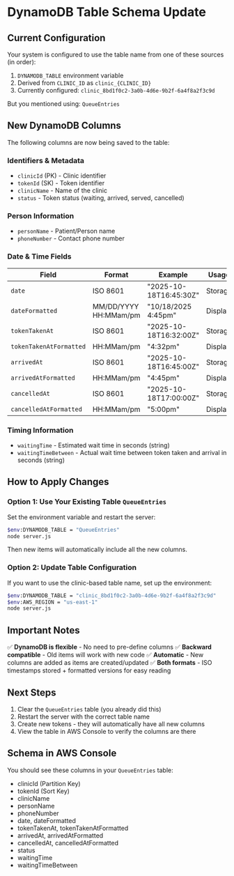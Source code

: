 # DynamoDB Table Schema Update

## Current Configuration

Your system is configured to use the table name from one of these sources (in order):

1. `DYNAMODB_TABLE` environment variable
2. Derived from `CLINIC_ID` as `clinic_{CLINIC_ID}`
3. Currently configured: `clinic_8bd1f0c2-3a0b-4d6e-9b2f-6a4f8a2f3c9d`

But you mentioned using: `QueueEntries`

## New DynamoDB Columns

The following columns are now being saved to the table:

### Identifiers & Metadata

- `clinicId` (PK) - Clinic identifier
- `tokenId` (SK) - Token identifier
- `clinicName` - Name of the clinic
- `status` - Token status (waiting, arrived, served, cancelled)

### Person Information

- `personName` - Patient/Person name
- `phoneNumber` - Contact phone number

### Date & Time Fields

| Field                   | Format                | Example                | Usage   |
| ----------------------- | --------------------- | ---------------------- | ------- |
| `date`                  | ISO 8601              | "2025-10-18T16:45:30Z" | Storage |
| `dateFormatted`         | MM/DD/YYYY HH:MMam/pm | "10/18/2025 4:45pm"    | Display |
| `tokenTakenAt`          | ISO 8601              | "2025-10-18T16:32:00Z" | Storage |
| `tokenTakenAtFormatted` | HH:MMam/pm            | "4:32pm"               | Display |
| `arrivedAt`             | ISO 8601              | "2025-10-18T16:45:00Z" | Storage |
| `arrivedAtFormatted`    | HH:MMam/pm            | "4:45pm"               | Display |
| `cancelledAt`           | ISO 8601              | "2025-10-18T17:00:00Z" | Storage |
| `cancelledAtFormatted`  | HH:MMam/pm            | "5:00pm"               | Display |

### Timing Information

- `waitingTime` - Estimated wait time in seconds (string)
- `waitingTimeBetween` - Actual wait time between token taken and arrival in seconds (string)

## How to Apply Changes

### Option 1: Use Your Existing Table `QueueEntries`

Set the environment variable and restart the server:

```bash
$env:DYNAMODB_TABLE = "QueueEntries"
node server.js
```

Then new items will automatically include all the new columns.

### Option 2: Update Table Configuration

If you want to use the clinic-based table name, set up the environment:

```bash
$env:DYNAMODB_TABLE = "clinic_8bd1f0c2-3a0b-4d6e-9b2f-6a4f8a2f3c9d"
$env:AWS_REGION = "us-east-1"
node server.js
```

## Important Notes

✅ **DynamoDB is flexible** - No need to pre-define columns
✅ **Backward compatible** - Old items will work with new code
✅ **Automatic** - New columns are added as items are created/updated
✅ **Both formats** - ISO timestamps stored + formatted versions for easy reading

## Next Steps

1. Clear the `QueueEntries` table (you already did this)
2. Restart the server with the correct table name
3. Create new tokens - they will automatically have all new columns
4. View the table in AWS Console to verify the columns are there

## Schema in AWS Console

You should see these columns in your `QueueEntries` table:

- clinicId (Partition Key)
- tokenId (Sort Key)
- clinicName
- personName
- phoneNumber
- date, dateFormatted
- tokenTakenAt, tokenTakenAtFormatted
- arrivedAt, arrivedAtFormatted
- cancelledAt, cancelledAtFormatted
- status
- waitingTime
- waitingTimeBetween
